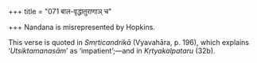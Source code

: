 +++
title = "071 बाल-वृद्धातुराणाञ् च"

+++
Nandana is misrepresented by Hopkins.

This verse is quoted in *Smṛticandrikā* (Vyavahāra, p. 196), which
explains ‘*Utsiktamanasām*’ as ‘impatient’;—and in *Kṛtyakalpataru*
(32b).


